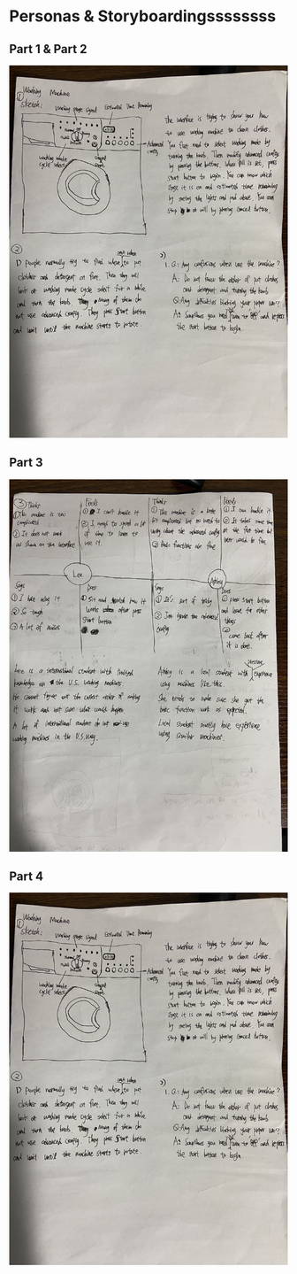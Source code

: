 # Personas & Storyboardingssssssss

## Part 1 & Part 2
![alt text](https://github.com/sleepypig118/personas/blob/main/346452489.jpg?raw=true)

## Part 3
![alt text](https://github.com/sleepypig118/personas/blob/main/625751957.jpg?raw=true)

## Part 4
![alt text](https://github.com/sleepypig118/personas/blob/main/346452489.jpg?raw=true)


